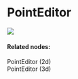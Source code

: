 # PointEditor

![](~/img/vvvv_PointEditor.png "")   


#### Related nodes:
<span class="node">PointEditor (2d)</span>  
<span class="node">PointEditor (3d)</span>  




